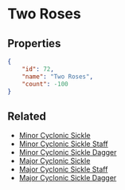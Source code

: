 # Two Roses

<no description available>

## Properties

```json
{
    "id": 72,
    "name": "Two Roses",
    "count": -100
}
```

## Related

- [Minor Cyclonic Sickle](../items/1921-minor-cyclonic-sickle.md)
- [Minor Cyclonic Sickle Staff](../items/1922-minor-cyclonic-sickle-staff.md)
- [Minor Cyclonic Sickle Dagger](../items/1923-minor-cyclonic-sickle-dagger.md)
- [Major Cyclonic Sickle](../items/1924-major-cyclonic-sickle.md)
- [Major Cyclonic Sickle Staff](../items/1925-major-cyclonic-sickle-staff.md)
- [Major Cyclonic Sickle Dagger](../items/1926-major-cyclonic-sickle-dagger.md)

